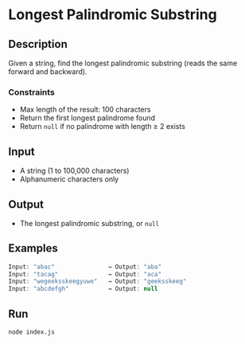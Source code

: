 # Longest Palindromic Substring

## Description

Given a string, find the longest palindromic substring (reads the same forward and backward).

### Constraints

- Max length of the result: 100 characters
- Return the first longest palindrome found
- Return `null` if no palindrome with length ≥ 2 exists

## Input

- A string (1 to 100,000 characters)
- Alphanumeric characters only

## Output

- The longest palindromic substring, or `null`

## Examples

```js
Input: "abac"               → Output: "aba"
Input: "tacag"              → Output: "aca"
Input: "wegeeksskeegyuwe"   → Output: "geeksskeeg"
Input: "abcdefgh"           → Output: null
```

## Run

```bash
node index.js
```
